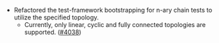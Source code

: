 - Refactored the test-framework bootstrapping for n-ary chain tests
  to utilize the specified topology.
    * Currently, only linear, cyclic and fully connected topologies are supported.
  ([\#4038](https://github.com/informalsystems/hermes/issues/4038))